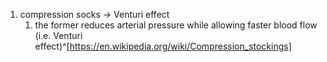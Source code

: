 1. compression socks → Venturi effect
	1. the former reduces arterial pressure while allowing faster blood flow (i.e. Venturi effect)^[https://en.wikipedia.org/wiki/Compression_stockings]